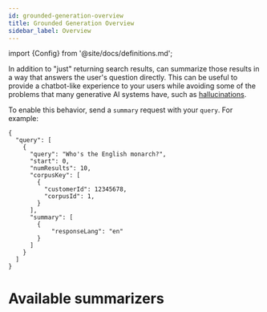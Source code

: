 ```yaml
---
id: grounded-generation-overview
title: Grounded Generation Overview
sidebar_label: Overview
---
```


import {Config} from '@site/docs/definitions.md';

In addition to "just" returning search results, <Config v="names.product"/> can
summarize those results in a way that answers the user's question directly.
This can be useful to provide a chatbot-like experience to your users while
avoiding some of the problems that many generative AI systems have, such as
[hallucinations](https://vectara.com/avoiding-hallucinations-in-llm-powered-applications/).

To enable this behavior, send a `summary` request with your `query`.  For example:

```
{
  "query": [
    {
      "query": "Who's the English monarch?",
      "start": 0,
      "numResults": 10,
      "corpusKey": [
        {
          "customerId": 12345678,
          "corpusId": 1,
        }
      ],
      "summary": [
        {
            "responseLang": "en"
        }
      ]
    }
  ]
}
```

# Available summarizers


